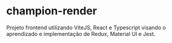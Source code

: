 # champion-render
Projeto frontend utilizando ViteJS, React e Typescript visando o aprendizado e implementação de Redux, Material UI e Jest.
